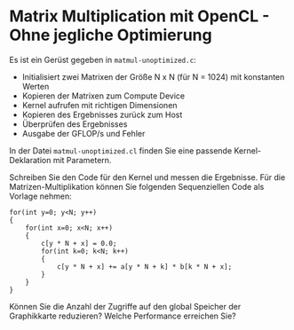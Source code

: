 # Matrix Multiplication mit OpenCL - Ohne jegliche Optimierung

Es ist ein Gerüst gegeben in `matmul-unoptimized.c`:
  - Initialisiert zwei Matrixen der Größe N x N (für N = 1024) mit konstanten Werten
  - Kopieren der Matrixen zum Compute Device
  - Kernel aufrufen mit richtigen Dimensionen
  - Kopieren des Ergebnisses zurück zum Host
  - Überprüfen des Ergebnisses
  - Ausgabe der GFLOP/s und Fehler

In der Datei `matmul-unoptimized.cl` finden Sie eine passende Kernel-Deklaration mit Parametern.

Schreiben Sie den Code für den Kernel und messen die Ergebnisse.
Für die Matrizen-Multiplikation können Sie folgenden Sequenziellen Code als Vorlage nehmen:
```
for(int y=0; y<N; y++)
{
    for(int x=0; x<N; x++)
    {
        c[y * N + x] = 0.0;
        for(int k=0; k<N; k++)
        {
            c[y * N + x] += a[y * N + k] * b[k * N + x];
        }
    }
}
```

Können Sie die Anzahl der Zugriffe auf den global Speicher der Graphikkarte reduzieren? Welche Performance erreichen Sie?